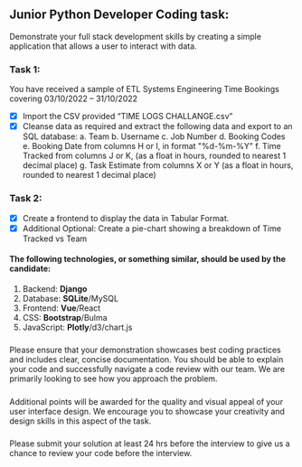 ![]()

## Junior Python Developer Coding task:
Demonstrate your full stack development skills by creating a simple application that allows a user to interact
with data.
### Task 1:
You have received a sample of ETL Systems Engineering Time Bookings covering 03/10/2022 – 31/10/2022
* [x] Import the CSV provided “TIME LOGS CHALLANGE.csv”
* [x] Cleanse data as required and extract the following data and export to an SQL database:
a. Team
b. Username
c. Job Number
d. Booking Codes
e. Booking Date from columns H or I, in format "%d-%m-%Y"
f. Time Tracked from columns J or K, (as a float in hours, rounded to nearest 1 decimal place)
g. Task Estimate from columns X or Y (as a float in hours, rounded to nearest 1 decimal place)
### Task 2:
* [x] Create a frontend to display the data in Tabular Format.
* [x] Additional Optional: Create a pie-chart showing a breakdown of Time Tracked vs Team
#### The following technologies, or something similar, should be used by the candidate:
1. Backend: **Django** 
2. Database: **SQLite**/MySQL
3. Frontend: **Vue**/React
4. CSS: **Bootstrap**/Bulma
5. JavaScript: **Plotly**/d3/chart.js

##### 
Please ensure that your demonstration showcases best coding practices and includes clear, concise documentation. You should be able to explain your code and successfully navigate a code review with our team. We are primarily looking to see how you approach the problem.
#####
Additional points will be awarded for the quality and visual appeal of your user interface design. We encourage you to showcase your creativity and design skills in  this aspect of the task.
#####
Please submit your solution at least 24 hrs before the interview to give us a chance to review your code before the interview. 
